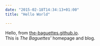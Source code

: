 ```yaml
---
date: "2015-02-18T14:34:13+01:00"
title: "Hello World"

---
```


Hello, from [the-baguettes.github.io](http://the-baguettes.github.io).  
This is *The Baguettes'* homepage and blog.
